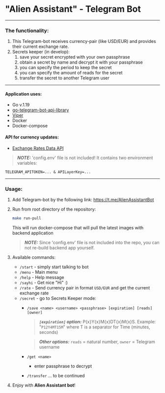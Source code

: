 # "Alien Assistant" - Telegram Bot

---

### The functionality:

1. This Telegram-bot receives currency-pair (like USD/EUR) and provides their current exchange rate.
2. Secrets keeper (in develop):
   1. save your secret encrypted with your own passphrase
   2. obtain a secret by name and decrypt it with your passphrase
   3. you can specify the period to keep the secret
   4. you can specify the amount of reads for the secret
   5. transfer the secret to another Telegram user

---

#### Application uses:

* Go v.1.19
* [go-telegram-bot-api-library](https://github.com/go-telegram-bot-api/telegram-bot-api)
* [Viper](https://github.com/spf13/viper)
* Docker
* Docker-compose

#### API for currency updates:

* [Exchange Rates Data API](https://apilayer.com/marketplace/exchangerates_data-api)

> **_NOTE:_** 'config.env' file is not included! It contains two environment variables:
```
TELEGRAM_APITOKEN=... & APILayerKey=...
```

---

### Usage:

1. Add Telegram-bot by the following link: https://t.me/AlienAssistantBot

2. Run from root directory of the repository:

   ```bash
   make run-pull
   ```
   This will run docker-compose that will pull the latest images with backend application
   
   > **_NOTE:_** Since 'config.env' file is not included into the repo, you can not re-build backend app yourself.

3. Available commands:
    * `/start` - simply start talking to bot
    * `/menu` - Main menu
    * `/help` - Help message
    * `/sayhi` - Get nice "Hi" :)
    * `/rate` - Send currency pair in format `USD/EUR` and get the current exchange rate
    * `/secret` - go to Secrets Keeper mode:
      * `/save <name> <username> <passphrase> [expiration] [reads] [owner]`
        > **_`[expiration]` option:_** P{x}Y{x}M{x}DT{x}M{x}S. Example: "`P12Y4MT15M`" where T is a separator for Time (minutes, seconds)
        
        > **_Other options:_** `reads` = natural number, `owner` = Telegram username
      * `/get <name>`
        * enter passphrase to decrypt
      * `/transfer` ... to be continued

4. Enjoy with **Alien Assistant bot**!